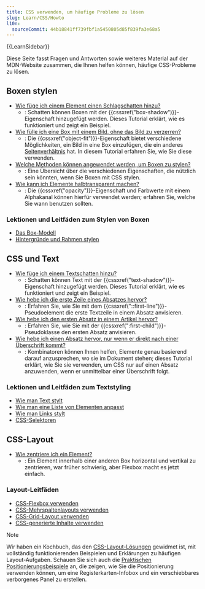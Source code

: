 ```yaml
---
title: CSS verwenden, um häufige Probleme zu lösen
slug: Learn/CSS/Howto
l10n:
  sourceCommit: 44b18841ff739fbf1a5450805d85f839fa3e68a5
---
```


{{LearnSidebar}}

Diese Seite fasst Fragen und Antworten sowie weiteres Material auf der MDN-Website zusammen, die Ihnen helfen können, häufige CSS-Probleme zu lösen.

## Boxen stylen

- [Wie füge ich einem Element einen Schlagschatten hinzu?](/de/docs/Learn/CSS/Howto/Add_a_shadow)
  - : Schatten können Boxen mit der {{cssxref("box-shadow")}}-Eigenschaft hinzugefügt werden. Dieses Tutorial erklärt, wie es funktioniert und zeigt ein Beispiel.
- [Wie fülle ich eine Box mit einem Bild, ohne das Bild zu verzerren?](/de/docs/Learn/CSS/Howto/Fill_a_box_with_an_image)
  - : Die {{cssxref("object-fit")}}-Eigenschaft bietet verschiedene Möglichkeiten, ein Bild in eine Box einzufügen, die ein anderes [Seitenverhältnis](/de/docs/Glossary/aspect_ratio) hat. In diesem Tutorial erfahren Sie, wie Sie diese verwenden.
- [Welche Methoden können angewendet werden, um Boxen zu stylen?](/de/docs/Learn/CSS/Howto/Create_fancy_boxes)
  - : Eine Übersicht über die verschiedenen Eigenschaften, die nützlich sein könnten, wenn Sie Boxen mit CSS stylen.
- [Wie kann ich Elemente halbtransparent machen?](/de/docs/Learn/CSS/Howto/Make_box_transparent)
  - : Die {{cssxref("opacity")}}-Eigenschaft und Farbwerte mit einem Alphakanal können hierfür verwendet werden; erfahren Sie, welche Sie wann benutzen sollten.

### Lektionen und Leitfäden zum Stylen von Boxen

- [Das Box-Modell](/de/docs/Learn/CSS/Building_blocks/The_box_model)
- [Hintergründe und Rahmen stylen](/de/docs/Learn/CSS/Building_blocks/Backgrounds_and_borders)

## CSS und Text

- [Wie füge ich einem Textschatten hinzu?](/de/docs/Learn/CSS/Howto/Add_a_text_shadow)
  - : Schatten können Text mit der {{cssxref("text-shadow")}}-Eigenschaft hinzugefügt werden. Dieses Tutorial erklärt, wie es funktioniert und zeigt ein Beispiel.
- [Wie hebe ich die erste Zeile eines Absatzes hervor?](/de/docs/Learn/CSS/Howto/Highlight_first_line)
  - : Erfahren Sie, wie Sie mit dem {{cssxref("::first-line")}}-Pseudoelement die erste Textzeile in einem Absatz anvisieren.
- [Wie hebe ich den ersten Absatz in einem Artikel hervor?](/de/docs/Learn/CSS/Howto/Highlight_first_para)
  - : Erfahren Sie, wie Sie mit der {{cssxref(":first-child")}}-Pseudoklasse den ersten Absatz anvisieren.
- [Wie hebe ich einen Absatz hervor, nur wenn er direkt nach einer Überschrift kommt?](/de/docs/Learn/CSS/Howto/Highlight_para_after_h1)
  - : Kombinatoren können Ihnen helfen, Elemente genau basierend darauf anzusprechen, wo sie im Dokument stehen; dieses Tutorial erklärt, wie Sie sie verwenden, um CSS nur auf einen Absatz anzuwenden, wenn er unmittelbar einer Überschrift folgt.

### Lektionen und Leitfäden zum Textstyling

- [Wie man Text stylt](/de/docs/Learn/CSS/Styling_text/Fundamentals)
- [Wie man eine Liste von Elementen anpasst](/de/docs/Learn/CSS/Styling_text/Styling_lists)
- [Wie man Links stylt](/de/docs/Learn/CSS/Styling_text/Styling_links)
- [CSS-Selektoren](/de/docs/Learn/CSS/Building_blocks/Selectors)

## CSS-Layout

- [Wie zentriere ich ein Element?](/de/docs/Learn/CSS/Howto/Center_an_item)
  - : Ein Element innerhalb einer anderen Box horizontal und vertikal zu zentrieren, war früher schwierig, aber Flexbox macht es jetzt einfach.

### Layout-Leitfäden

- [CSS-Flexbox verwenden](/de/docs/Web/CSS/CSS_flexible_box_layout/Basic_concepts_of_flexbox)
- [CSS-Mehrspaltenlayouts verwenden](/de/docs/Web/CSS/CSS_multicol_layout/Using_multicol_layouts)
- [CSS-Grid-Layout verwenden](/de/docs/Web/CSS/CSS_grid_layout/Basic_concepts_of_grid_layout)
- [CSS-generierte Inhalte verwenden](/de/docs/Learn/CSS/Howto/Generated_content)

> [!NOTE]
> Wir haben ein Kochbuch, das den [CSS-Layout-Lösungen](/de/docs/Web/CSS/Layout_cookbook) gewidmet ist, mit vollständig funktionierenden Beispielen und Erklärungen zu häufigen Layout-Aufgaben. Schauen Sie sich auch die [Praktischen Positionierungsbeispiele](/de/docs/Learn/CSS/CSS_layout/Practical_positioning_examples) an, die zeigen, wie Sie die Positionierung verwenden können, um eine Registerkarten-Infobox und ein verschiebbares verborgenes Panel zu erstellen.
